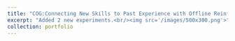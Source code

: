 ```yaml
---
title: "COG:Connecting New Skills to Past Experience with Offline Reinforcement Learning"
excerpt: "Added 2 new experiments.<br/><img src='/images/500x300.png'>"
collection: portfolio
---
```

